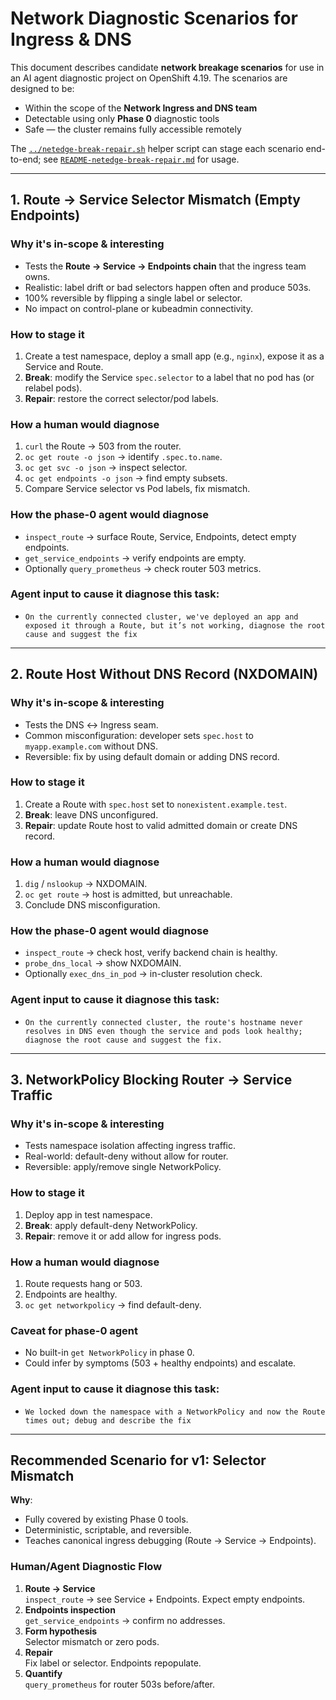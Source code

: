 # Network Diagnostic Scenarios for Ingress & DNS

This document describes candidate **network breakage scenarios** for use in an AI agent diagnostic project on OpenShift 4.19. The scenarios are designed to be:
- Within the scope of the **Network Ingress and DNS team**
- Detectable using only **Phase 0** diagnostic tools
- Safe — the cluster remains fully accessible remotely

The [`../netedge-break-repair.sh`](../netedge-break-repair.sh) helper script can
stage each scenario end-to-end; see [`README-netedge-break-repair.md`](./README-netedge-break-repair.md)
for usage.

---

## 1. Route → Service Selector Mismatch (Empty Endpoints)

### Why it's in-scope & interesting
- Tests the **Route → Service → Endpoints chain** that the ingress team owns.
- Realistic: label drift or bad selectors happen often and produce 503s.
- 100% reversible by flipping a single label or selector.
- No impact on control-plane or kubeadmin connectivity.

### How to stage it
1. Create a test namespace, deploy a small app (e.g., `nginx`), expose it as a Service and Route.
2. **Break**: modify the Service `spec.selector` to a label that no pod has (or relabel pods).
3. **Repair**: restore the correct selector/pod labels.

### How a human would diagnose
1. `curl` the Route → 503 from the router.
2. `oc get route -o json` → identify `.spec.to.name`.
3. `oc get svc -o json` → inspect selector.
4. `oc get endpoints -o json` → find empty subsets.
5. Compare Service selector vs Pod labels, fix mismatch.

### How the phase-0 agent would diagnose
- `inspect_route` → surface Route, Service, Endpoints, detect empty endpoints.
- `get_service_endpoints` → verify endpoints are empty.
- Optionally `query_prometheus` → check router 503 metrics.

### Agent input to cause it diagnose this task:
- `On the currently connected cluster, we've deployed an app and exposed it through a Route, but it’s not working, diagnose the root cause and suggest the fix`
---

## 2. Route Host Without DNS Record (NXDOMAIN)

### Why it's in-scope & interesting
- Tests the DNS ↔ Ingress seam.
- Common misconfiguration: developer sets `spec.host` to `myapp.example.com` without DNS.
- Reversible: fix by using default domain or adding DNS record.

### How to stage it
1. Create a Route with `spec.host` set to `nonexistent.example.test`.
2. **Break**: leave DNS unconfigured.
3. **Repair**: update Route host to valid admitted domain or create DNS record.

### How a human would diagnose
1. `dig` / `nslookup` → NXDOMAIN.
2. `oc get route` → host is admitted, but unreachable.
3. Conclude DNS misconfiguration.

### How the phase-0 agent would diagnose
- `inspect_route` → check host, verify backend chain is healthy.
- `probe_dns_local` → show NXDOMAIN.
- Optionally `exec_dns_in_pod` → in-cluster resolution check.

### Agent input to cause it diagnose this task:
- `On the currently connected cluster, the route's hostname never resolves in DNS even though the service and pods look healthy; diagnose the root cause and suggest the fix.`

---

## 3. NetworkPolicy Blocking Router → Service Traffic

### Why it's in-scope & interesting
- Tests namespace isolation affecting ingress traffic.
- Real-world: default-deny without allow for router.
- Reversible: apply/remove single NetworkPolicy.

### How to stage it
1. Deploy app in test namespace.
2. **Break**: apply default-deny NetworkPolicy.
3. **Repair**: remove it or add allow for ingress pods.

### How a human would diagnose
1. Route requests hang or 503.
2. Endpoints are healthy.
3. `oc get networkpolicy` → find default-deny.

### Caveat for phase-0 agent
- No built-in `get NetworkPolicy` in phase 0.
- Could infer by symptoms (503 + healthy endpoints) and escalate.

### Agent input to cause it diagnose this task:
- `We locked down the namespace with a NetworkPolicy and now the Route times out; debug and describe the fix`

---

## Recommended Scenario for v1: Selector Mismatch

**Why**:  
- Fully covered by existing Phase 0 tools.  
- Deterministic, scriptable, and reversible.  
- Teaches canonical ingress debugging (Route → Service → Endpoints).

### Human/Agent Diagnostic Flow
1. **Route → Service**  
   `inspect_route` → see Service + Endpoints. Expect empty endpoints.
2. **Endpoints inspection**  
   `get_service_endpoints` → confirm no addresses.
3. **Form hypothesis**  
   Selector mismatch or zero pods.
4. **Repair**  
   Fix label or selector. Endpoints repopulate.
5. **Quantify**  
   `query_prometheus` for router 503s before/after.
